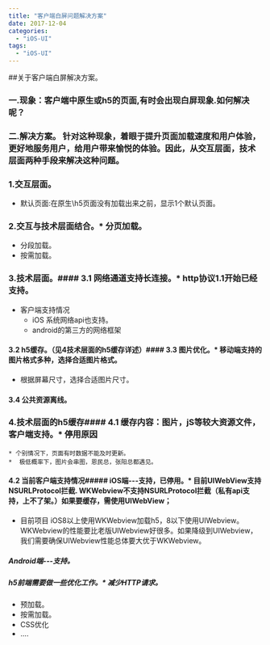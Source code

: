 ```yaml
---
title: "客户端白屏问题解决方案"
date: 2017-12-04
categories:
  - "iOS-UI"
tags:
  - "iOS-UI"
---
```

<!--more-->

##关于客户端白屏解决方案。

### 一.现象：客户端中原生或h5的页面,有时会出现白屏现象.如何解决呢？
<!--more-->


### 二.解决方案。  针对这种现象，着眼于提升页面加载速度和用户体验，更好地服务用户，给用户带来愉悦的体验。因此，从交互层面，技术层面两种手段来解决这种问题。
  
  
### 1.交互层面。
* 默认页面:在原生\h5页面没有加载出来之前，显示1个默认页面。

### 2.交互与技术层面结合。* 分页加载。
* 分段加载。
* 按需加载。

### 3.技术层面。#### 3.1 网络通道支持长连接。* http协议1.1开始已经支持。
* 客户端支持情况
	* iOS 系统网络api也支持。 
	* android的第三方的网络框架

#### 3.2 h5缓存。（见4技术层面的h5缓存详述）#### 3.3 图片优化。* 移动端支持的图片格式多种，选择合适图片格式。
* 根据屏幕尺寸，选择合适图片尺寸。

#### 3.4 公共资源离线。
### 4.技术层面的h5缓存#### 4.1 缓存内容：图片，jS等较大资源文件，客户端支持。* 停用原因
	* 个别情况下，页面有时数据不能及时更新。
	*  极低概率下，图片会串图，恩民总，张阳总都遇见。 

#### 4.2 当前客户端支持情况##### iOS端---支持，已停用。* 目前UIWebView支持NSURLProtocol拦截. WKWebview不支持NSURLProtocol拦截（私有api支持，上不了架。）如果要缓存，需使用UIWebView；
* 目前项目 iOS8以上使用WKWebview加载h5，8以下使用UIWebview。WKWebview的性能要比老版UIWebview好很多。如果降级到UIWebview，我们需要确保UIWebview性能总体要大优于WKWebview。

##### Android端---支持。
##### h5前端需要做一些优化工作。* 减少HTTP请求。
* 预加载。
* 按需加载。
* CSS优化
* ....

